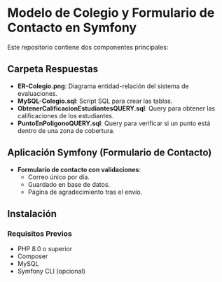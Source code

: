 # Modelo de Colegio y Formulario de Contacto en Symfony

Este repositorio contiene dos componentes principales:

## Carpeta Respuestas

- **ER-Colegio.png**: Diagrama entidad-relación del sistema de evaluaciones.
- **MySQL-Colegio.sql**: Script SQL para crear las tablas.
- **ObtenerCalificacionEstudiantesQUERY.sql**: Query para obtener las calificaciones de los estudiantes.
- **PuntoEnPoligonoQUERY.sql**: Query para verificar si un punto está dentro de una zona de cobertura.

## Aplicación Symfony (Formulario de Contacto)

- **Formulario de contacto con validaciones**:
  - Correo único por día.
  - Guardado en base de datos.
  - Página de agradecimiento tras el envío.

## Instalación

### Requisitos Previos

- PHP 8.0 o superior
- Composer
- MySQL
- Symfony CLI (opcional)
